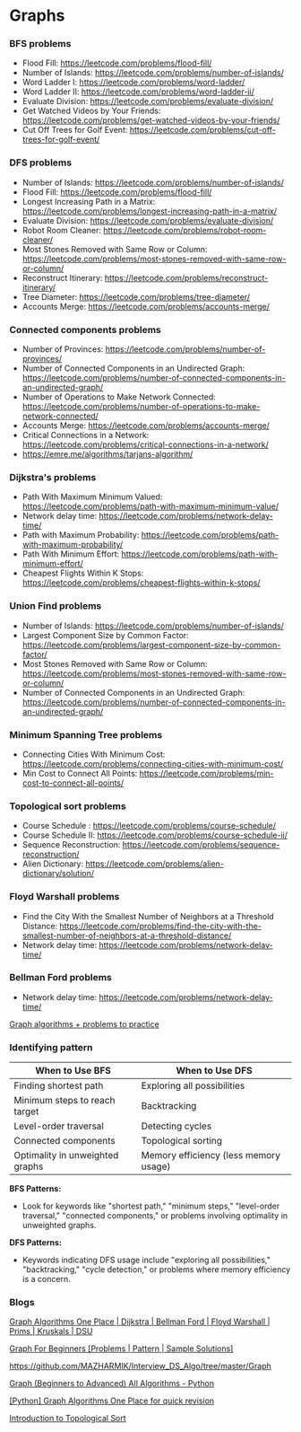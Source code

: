 # Graphs


### BFS problems

* Flood Fill: https://leetcode.com/problems/flood-fill/
* Number of Islands: https://leetcode.com/problems/number-of-islands/
* Word Ladder I: https://leetcode.com/problems/word-ladder/
* Word Ladder II: https://leetcode.com/problems/word-ladder-ii/
* Evaluate Division: https://leetcode.com/problems/evaluate-division/
* Get Watched Videos by Your Friends: https://leetcode.com/problems/get-watched-videos-by-your-friends/
* Cut Off Trees for Golf Event: https://leetcode.com/problems/cut-off-trees-for-golf-event/


### DFS problems

* Number of Islands: https://leetcode.com/problems/number-of-islands/
* Flood Fill: https://leetcode.com/problems/flood-fill/
* Longest Increasing Path in a Matrix: https://leetcode.com/problems/longest-increasing-path-in-a-matrix/
* Evaluate Division: https://leetcode.com/problems/evaluate-division/
* Robot Room Cleaner: https://leetcode.com/problems/robot-room-cleaner/
* Most Stones Removed with Same Row or Column: https://leetcode.com/problems/most-stones-removed-with-same-row-or-column/
* Reconstruct Itinerary: https://leetcode.com/problems/reconstruct-itinerary/
* Tree Diameter: https://leetcode.com/problems/tree-diameter/
* Accounts Merge: https://leetcode.com/problems/accounts-merge/


### Connected components problems

* Number of Provinces: https://leetcode.com/problems/number-of-provinces/
* Number of Connected Components in an Undirected Graph: https://leetcode.com/problems/number-of-connected-components-in-an-undirected-graph/
* Number of Operations to Make Network Connected: https://leetcode.com/problems/number-of-operations-to-make-network-connected/
* Accounts Merge: https://leetcode.com/problems/accounts-merge/
* Critical Connections in a Network: https://leetcode.com/problems/critical-connections-in-a-network/
* https://emre.me/algorithms/tarjans-algorithm/

### Dijkstra's problems

* Path With Maximum Minimum Valued: https://leetcode.com/problems/path-with-maximum-minimum-value/
* Network delay time: https://leetcode.com/problems/network-delay-time/
* Path with Maximum Probability: https://leetcode.com/problems/path-with-maximum-probability/
* Path With Minimum Effort: https://leetcode.com/problems/path-with-minimum-effort/
* Cheapest Flights Within K Stops: https://leetcode.com/problems/cheapest-flights-within-k-stops/

### Union Find problems

* Number of Islands: https://leetcode.com/problems/number-of-islands/
* Largest Component Size by Common Factor: https://leetcode.com/problems/largest-component-size-by-common-factor/
* Most Stones Removed with Same Row or Column: https://leetcode.com/problems/most-stones-removed-with-same-row-or-column/
* Number of Connected Components in an Undirected Graph: https://leetcode.com/problems/number-of-connected-components-in-an-undirected-graph/

### Minimum Spanning Tree problems

* Connecting Cities With Minimum Cost: https://leetcode.com/problems/connecting-cities-with-minimum-cost/
* Min Cost to Connect All Points: https://leetcode.com/problems/min-cost-to-connect-all-points/

### Topological sort problems

* Course Schedule : https://leetcode.com/problems/course-schedule/
* Course Schedule II: https://leetcode.com/problems/course-schedule-ii/
* Sequence Reconstruction: https://leetcode.com/problems/sequence-reconstruction/
* Alien Dictionary: https://leetcode.com/problems/alien-dictionary/solution/

### Floyd Warshall problems

* Find the City With the Smallest Number of Neighbors at a Threshold Distance: https://leetcode.com/problems/find-the-city-with-the-smallest-number-of-neighbors-at-a-threshold-distance/
* Network delay time: https://leetcode.com/problems/network-delay-time/

### Bellman Ford problems

* Network delay time: https://leetcode.com/problems/network-delay-time/

[Graph algorithms + problems to practice](https://leetcode.com/discuss/study-guide/1326900/Graph-algorithms-%2B-problems-to-practice)

### Identifying pattern 

| When to Use BFS              | When to Use DFS                |
|------------------------------|--------------------------------|
| Finding shortest path        | Exploring all possibilities    |
| Minimum steps to reach target| Backtracking                   |
| Level-order traversal        | Detecting cycles               |
| Connected components         | Topological sorting            |
| Optimality in unweighted graphs | Memory efficiency (less memory usage) |


**BFS Patterns:**
   - Look for keywords like "shortest path," "minimum steps," "level-order traversal," "connected components," or problems involving optimality in unweighted graphs.

**DFS Patterns:**
   - Keywords indicating DFS usage include "exploring all possibilities," "backtracking," "cycle detection," or problems where memory efficiency is a concern.


### Blogs

[Graph Algorithms One Place | Dijkstra | Bellman Ford | Floyd Warshall | Prims | Kruskals | DSU
](https://leetcode.com/discuss/study-guide/969327/Graph-Algorithms-One-Place-or-Dijkstra-or-Bellman-Ford-or-Floyd-Warshall-or-Prims-or-Kruskals-or-DSU)

[Graph For Beginners [Problems | Pattern | Sample Solutions]
](https://leetcode.com/discuss/study-guide/655708/Graph-For-Beginners-Problems-or-Pattern-or-Sample-Solutions)

https://github.com/MAZHARMIK/Interview_DS_Algo/tree/master/Graph

[Graph (Beginners to Advanced) All Algorithms - Python](https://leetcode.com/discuss/interview-question/4283222/Graph-(Beginners-to-Advanced)-All-Algorithms-Python)

[[Python] Graph Algorithms One Place for quick revision](https://leetcode.com/discuss/general-discussion/971272/Python-Graph-Algorithms-One-Place-for-quick-revision)

[Introduction to Topological Sort](https://leetcode.com/discuss/general-discussion/1078072/introduction-to-topological-sort)